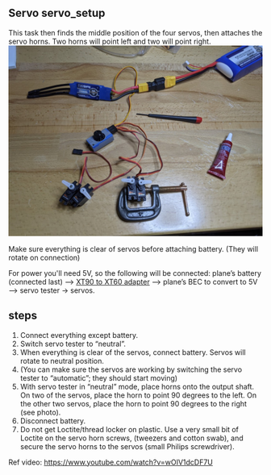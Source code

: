 ## Servo servo_setup

This task then finds the middle position of the four servos, then attaches the servo horns. Two horns will point left and two will point right.
![servo setup](../images/servosetup1.jpg)

Make sure everything is clear of servos before attaching battery. (They will rotate on connection)

For power you'll need 5V, so the following will be connected: plane’s battery (connected last) –> [XT90 to XT60 adapter](../parts/xt.md) –> plane’s BEC to convert to 5V –> servo tester -> servos.

## steps ##
1. Connect everything except battery.
1. Switch servo tester to “neutral”.
1. When everything is clear of the servos, connect battery. Servos will rotate to neutral position.
1. (You can make sure the servos are working by switching the servo tester to “automatic”; they should start moving)
1. With servo tester in “neutral” mode, place horns onto the output shaft. On two of the servos, place the horn to point 90 degrees to the left. On the other two servos, place the horn to point 90 degrees to the right (see photo).
1. Disconnect battery.
1. Do not get Loctite/thread locker on plastic. Use a very small bit of Loctite on the servo horn screws, (tweezers and cotton swab), and secure the servo horns to the servos (small Philips screwdriver).

Ref video: https://www.youtube.com/watch?v=wOIV1dcDF7U
